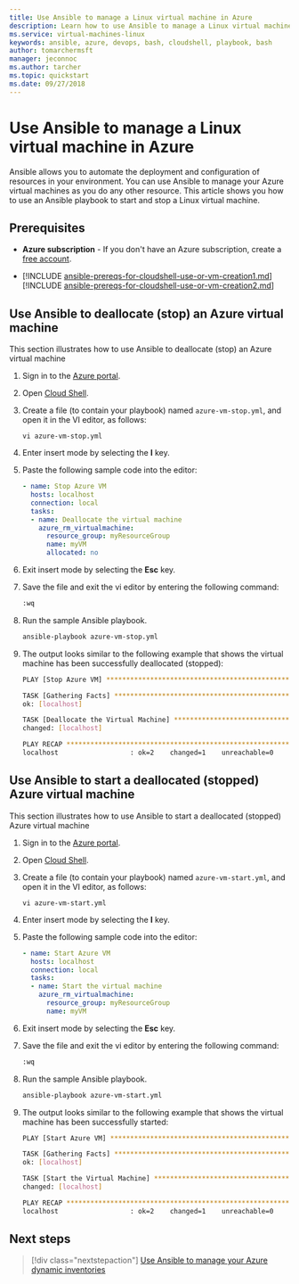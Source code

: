 ```yaml
---
title: Use Ansible to manage a Linux virtual machine in Azure
description: Learn how to use Ansible to manage a Linux virtual machine in Azure
ms.service: virtual-machines-linux
keywords: ansible, azure, devops, bash, cloudshell, playbook, bash
author: tomarchermsft
manager: jeconnoc
ms.author: tarcher
ms.topic: quickstart
ms.date: 09/27/2018
---
```


# Use Ansible to manage a Linux virtual machine in Azure
Ansible allows you to automate the deployment and configuration of resources in your environment. You can use Ansible to manage your Azure virtual machines as you do any other resource. This article shows you how to use an Ansible playbook to start and stop a Linux virtual machine. 

## Prerequisites

- **Azure subscription** - If you don't have an Azure subscription, create a [free account](https://azure.microsoft.com/free/?ref=microsoft.com&utm_source=microsoft.com&utm_medium=docs&utm_campaign=visualstudio).

- [!INCLUDE [ansible-prereqs-for-cloudshell-use-or-vm-creation1.md](../../../includes/ansible-prereqs-for-cloudshell-use-or-vm-creation1.md)] [!INCLUDE [ansible-prereqs-for-cloudshell-use-or-vm-creation2.md](../../../includes/ansible-prereqs-for-cloudshell-use-or-vm-creation2.md)]

## Use Ansible to deallocate (stop) an Azure virtual machine
This section illustrates how to use Ansible to deallocate (stop) an Azure virtual machine

1.  Sign in to the [Azure portal](https://go.microsoft.com/fwlink/p/?LinkID=525040).

1.  Open [Cloud Shell](/azure/cloud-shell/overview).

1.  Create a file (to contain your playbook) named `azure-vm-stop.yml`, and open it in the VI editor, as follows:

    ```azurecli-interactive
    vi azure-vm-stop.yml
    ```

1.  Enter insert mode by selecting the **I** key.

1.  Paste the following sample code into the editor:

    ```yaml
    - name: Stop Azure VM
      hosts: localhost
      connection: local
      tasks:
      - name: Deallocate the virtual machine
        azure_rm_virtualmachine:
          resource_group: myResourceGroup
          name: myVM
          allocated: no
    ```

1.  Exit insert mode by selecting the **Esc** key.

1.  Save the file and exit the vi editor by entering the following command:

    ```bash
    :wq
    ```

1.  Run the sample Ansible playbook.

    ```bash
    ansible-playbook azure-vm-stop.yml
    ```

1.  The output looks similar to the following example that shows the virtual machine has been successfully deallocated (stopped):

    ```bash
    PLAY [Stop Azure VM] ********************************************************

    TASK [Gathering Facts] ******************************************************
    ok: [localhost]

    TASK [Deallocate the Virtual Machine] ***************************************
    changed: [localhost]

    PLAY RECAP ******************************************************************
    localhost                  : ok=2    changed=1    unreachable=0    failed=0
    ```

## Use Ansible to start a deallocated (stopped) Azure virtual machine
This section illustrates how to use Ansible to start a deallocated (stopped) Azure virtual machine

1.  Sign in to the [Azure portal](https://go.microsoft.com/fwlink/p/?LinkID=525040).

1.  Open [Cloud Shell](/azure/cloud-shell/overview).

1.  Create a file (to contain your playbook) named `azure-vm-start.yml`, and open it in the VI editor, as follows:

    ```azurecli-interactive
    vi azure-vm-start.yml
    ```

1.  Enter insert mode by selecting the **I** key.

1.  Paste the following sample code into the editor:

    ```yaml
    - name: Start Azure VM
      hosts: localhost
      connection: local
      tasks:
      - name: Start the virtual machine
        azure_rm_virtualmachine:
          resource_group: myResourceGroup
          name: myVM
    ```

1.  Exit insert mode by selecting the **Esc** key.

1.  Save the file and exit the vi editor by entering the following command:

    ```bash
    :wq
    ```

1.  Run the sample Ansible playbook.

    ```bash
    ansible-playbook azure-vm-start.yml
    ```

1.  The output looks similar to the following example that shows the virtual machine has been successfully started:

    ```bash
    PLAY [Start Azure VM] ********************************************************

    TASK [Gathering Facts] ******************************************************
    ok: [localhost]

    TASK [Start the Virtual Machine] ********************************************
    changed: [localhost]

    PLAY RECAP ******************************************************************
    localhost                  : ok=2    changed=1    unreachable=0    failed=0
    ```

## Next steps
> [!div class="nextstepaction"] 
> [Use Ansible to manage your Azure dynamic inventories](~/articles/ansible/ansible-manage-azure-dynamic-inventories.md)